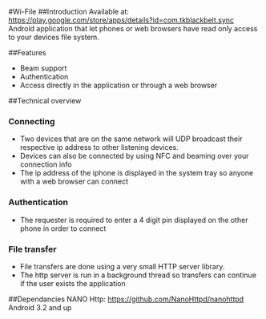 #Wi-File
##Introduction
Available at: https://play.google.com/store/apps/details?id=com.tkblackbelt.sync
Android application that let phones or web browsers have read only access to your devices file system.

##Features
- Beam support
- Authentication
- Access directly in the application or through a web browser

##Technical overview
### Connecting
- Two devices that are on the same network will UDP broadcast their respective ip address to other listening devices.
- Devices can also be connected by using NFC and beaming over your connection info
- The ip address of the iphone is displayed in the system tray so anyone with a web browser can connect

### Authentication
- The requester is required to enter a 4 digit pin displayed on the other phone in order to connect

### File transfer
- File transfers are done using a very small HTTP server library.
- The http server is run in a background thread so transfers can continue if the user exists the application

##Dependancies
NANO Http: https://github.com/NanoHttpd/nanohttpd
Android 3.2 and up